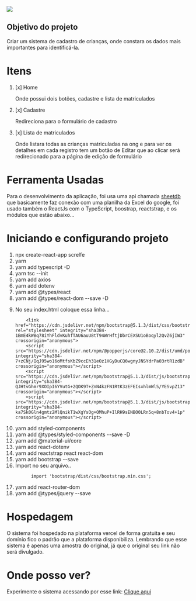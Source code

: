<img src="./imgRe/img1.png">

<h2>Objetivo do projeto</h2>

<p>Criar um sistema de cadastro de crianças, onde constara os dados mais importantes para identificá-la.
</p>

# Itens
<ol>
<li>[x] Home
<p>Onde possui dois botões, cadastre e lista de matriculados</p>
</li>
<li>[x] Cadastre 
  <p>Redireciona para o formulário de cadastro</p>
</li>
<li>[x] Lista de matriculados
<p>Onde listara todas as crianças matriculadas na ong e para ver os detalhes em cada registro tem um botão de Editar que ao clicar será redirecionado para a página de edição de formulário</p>
</li>

</ol>

# Ferramenta Usadas
<p>Para o desenvolvimento da aplicação, foi usa uma api chamada <a href="https://sheetdb.io/">sheetdb</a> que basicamente faz conexão com uma planilha da Excel do google, foi usado também o ReactJs com o TypeScript, boostrap, reactstrap, e os módulos que estão abaixo...</p>

# Iniciando e configurando projeto 

<ol>
    <li>npx create-react-app screlfe</li>
    <li>yarn</li>
    <li>yarn add typescript -D</li>
    <li>yarn tsc --init</li>
    <li>yarn add axios</li>
    <li>yarn add dotenv</li>
    <li>yarn add @types/react</li>
    <li>yarn add @types/react-dom --save -D</li>
    <li>
        <p>No seu index.html coloque essa linha...</p>
       
            
        <link href="https://cdn.jsdelivr.net/npm/bootstrap@5.1.3/dist/css/bootstrap.min.css" rel="stylesheet" integrity="sha384-1BmE4kWBq78iYhFldvKuhfTAU6auU8tT94WrHftjDbrCEXSU1oBoqyl2QvZ6jIW3" crossorigin="anonymous">
        <script src="https://cdn.jsdelivr.net/npm/@popperjs/core@2.10.2/dist/umd/popper.min.js" integrity="sha384-7+zCNj/IqJ95wo16oMtfsKbZ9ccEh31eOz1HGyDuCQ6wgnyJNSYdrPa03rtR1zdB" crossorigin="anonymous"></script>
        <script src="https://cdn.jsdelivr.net/npm/bootstrap@5.1.3/dist/js/bootstrap.min.js" integrity="sha384-QJHtvGhmr9XOIpI6YVutG+2QOK9T+ZnN4kzFN1RtK3zEFEIsxhlmWl5/YESvpZ13" crossorigin="anonymous"></script>
        <script src="https://cdn.jsdelivr.net/npm/bootstrap@5.1.3/dist/js/bootstrap.bundle.min.js" integrity="sha384-ka7Sk0Gln4gmtz2MlQnikT1wXgYsOg+OMhuP+IlRH9sENBO0LRn5q+8nbTov4+1p" crossorigin="anonymous"></script>
</li>
  <li>yarn add styled-components</li>
    <li>yarn add @types/styled-components --save -D</li>
    <li>yarn add @material-ui/core</li>
    
   <li>yarn add react-dotenv</li>
   <li>yarn add reactstrap react react-dom</li>
   <li>yarn add bootstrap --save</li>
   <li>Import no seu arquivo..
      
          import 'bootstrap/dist/css/bootstrap.min.css';
          
      
   </li>

   <li>yarn add react-router-dom</li>
   <li>yarn add @types/jquery --save</li>

</ol>

# Hospedagem 

<p>O sistema foi hospedado na plataforma vercel de forma gratuita e seu domínio fico o padrão que a plataforma disponibiliza.
Lembrando que esse sistema é apenas uma amostra do original, já que o original seu link não será divulgado.
</p>

# Onde posso ver?

<p>Experimente o sistema acessando por esse link: <a href="https://registered-relfe.herokuapp.com/">Clique aqui</a></p>


